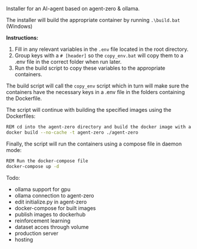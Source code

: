 Installer for an AI-agent based on agent-zero & ollama.

The installer will build the appropriate container by running `.\build.bat` (Windows)

**Instructions:**

1. Fill in any relevant variables in the `.env` file located in the root directory.
2. Group keys with a `# [header]` so the `copy_env.bat` will copy them to a .env file in the correct folder when run later.
3. Run the build script to copy these variables to the appropriate containers.

The build script will call the `copy_env` script which in turn will make sure the containers have the necessary keys in a .env file in the folders containing the Dockerfile.

The script will continue with building the specified images using the Dockerfiles:
```bash
REM cd into the agent-zero directory and build the docker image with a specific name
docker build --no-cache -t agent-zero ./agent-zero
```

Finally, the script will run the containers using a compose file in daemon mode:
```bash
REM Run the docker-compose file
docker-compose up -d
```

Todo:

* ollama support for gpu
* ollama connection to agent-zero
* edit initialize.py in agent-zero
* docker-compose for built images 
* publish images to dockerhub
* reinforcement learning
* dataset acces through volume
* production server 
* hosting

